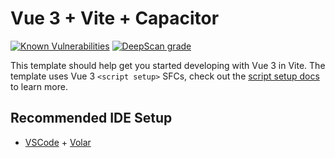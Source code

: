 # Vue 3 + Vite + Capacitor

[![Known Vulnerabilities](https://snyk.io/test/github/Nalem14/BusinessEarns_Frontend/badge.svg)](https://snyk.io/test/github/Nalem14/BusinessEarns_Frontend)
[![DeepScan grade](https://deepscan.io/api/teams/14417/projects/19870/branches/522910/badge/grade.svg)](https://deepscan.io/dashboard#view=project&tid=14417&pid=19870&bid=522910)

This template should help get you started developing with Vue 3 in Vite. The template uses Vue 3 `<script setup>` SFCs, check out the [script setup docs](https://v3.vuejs.org/api/sfc-script-setup.html#sfc-script-setup) to learn more.

## Recommended IDE Setup

- [VSCode](https://code.visualstudio.com/) + [Volar](https://marketplace.visualstudio.com/items?itemName=johnsoncodehk.volar)
